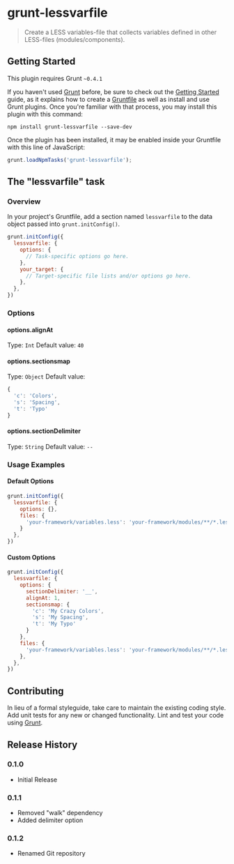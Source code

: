 # grunt-lessvarfile

> Create a LESS variables-file that collects variables defined in other LESS-files (modules/components).

## Getting Started
This plugin requires Grunt `~0.4.1`

If you haven't used [Grunt](http://gruntjs.com/) before, be sure to check out the [Getting Started](http://gruntjs.com/getting-started) guide, as it explains how to create a [Gruntfile](http://gruntjs.com/sample-gruntfile) as well as install and use Grunt plugins. Once you're familiar with that process, you may install this plugin with this command:

```shell
npm install grunt-lessvarfile --save-dev
```

Once the plugin has been installed, it may be enabled inside your Gruntfile with this line of JavaScript:

```js
grunt.loadNpmTasks('grunt-lessvarfile');
```

## The "lessvarfile" task

### Overview
In your project's Gruntfile, add a section named `lessvarfile` to the data object passed into `grunt.initConfig()`.

```js
grunt.initConfig({
  lessvarfile: {
    options: {
      // Task-specific options go here.
    },
    your_target: {
      // Target-specific file lists and/or options go here.
    },
  },
})
```

### Options

#### options.alignAt
Type: `Int`
Default value: `40`

#### options.sectionsmap
Type: `Object`
Default value: 
```js
{
  'c': 'Colors',
  's': 'Spacing',
  't': 'Typo'
}
```

#### options.sectionDelimiter
Type: `String`
Default value: `--`


### Usage Examples

#### Default Options

```js
grunt.initConfig({
  lessvarfile: {
    options: {},
    files: {
      'your-framework/variables.less': 'your-framework/modules/**/*.less'
    }
  },
})
```

#### Custom Options

```js
grunt.initConfig({
  lessvarfile: {
    options: {
      sectionDelimiter: '__',
      alignAt: 1,
      sectionsmap: {
        'c': 'My Crazy Colors',
        's': 'My Spacing',
        't': 'My Typo'
      }
    },
    files: {
      'your-framework/variables.less': 'your-framework/modules/**/*.less'
    },
  },
})
```

## Contributing
In lieu of a formal styleguide, take care to maintain the existing coding style. Add unit tests for any new or changed functionality. Lint and test your code using [Grunt](http://gruntjs.com/).

## Release History

### 0.1.0

+ Initial Release

### 0.1.1

+ Removed "walk" dependency
+ Added delimiter option

### 0.1.2

+ Renamed Git repository
